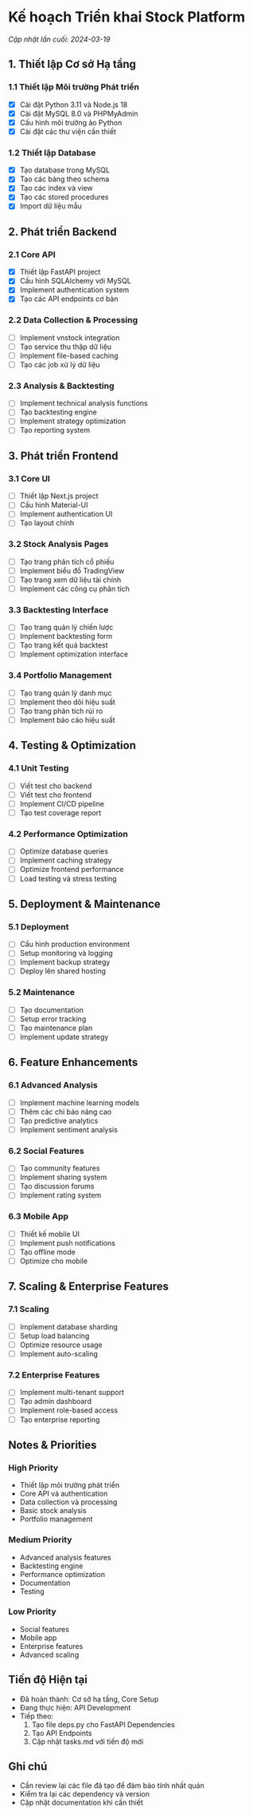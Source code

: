 # Kế hoạch Triển khai Stock Platform

*Cập nhật lần cuối: 2024-03-19*

## 1. Thiết lập Cơ sở Hạ tầng

### 1.1 Thiết lập Môi trường Phát triển
- [x] Cài đặt Python 3.11 và Node.js 18
- [x] Cài đặt MySQL 8.0 và PHPMyAdmin
- [x] Cấu hình môi trường ảo Python
- [x] Cài đặt các thư viện cần thiết

### 1.2 Thiết lập Database
- [x] Tạo database trong MySQL
- [x] Tạo các bảng theo schema
- [x] Tạo các index và view
- [x] Tạo các stored procedures
- [x] Import dữ liệu mẫu

## 2. Phát triển Backend

### 2.1 Core API
- [x] Thiết lập FastAPI project
- [x] Cấu hình SQLAlchemy với MySQL
- [x] Implement authentication system
- [x] Tạo các API endpoints cơ bản

### 2.2 Data Collection & Processing
- [ ] Implement vnstock integration
- [ ] Tạo service thu thập dữ liệu
- [ ] Implement file-based caching
- [ ] Tạo các job xử lý dữ liệu

### 2.3 Analysis & Backtesting
- [ ] Implement technical analysis functions
- [ ] Tạo backtesting engine
- [ ] Implement strategy optimization
- [ ] Tạo reporting system

## 3. Phát triển Frontend

### 3.1 Core UI
- [ ] Thiết lập Next.js project
- [ ] Cấu hình Material-UI
- [ ] Implement authentication UI
- [ ] Tạo layout chính

### 3.2 Stock Analysis Pages
- [ ] Tạo trang phân tích cổ phiếu
- [ ] Implement biểu đồ TradingView
- [ ] Tạo trang xem dữ liệu tài chính
- [ ] Implement các công cụ phân tích

### 3.3 Backtesting Interface
- [ ] Tạo trang quản lý chiến lược
- [ ] Implement backtesting form
- [ ] Tạo trang kết quả backtest
- [ ] Implement optimization interface

### 3.4 Portfolio Management
- [ ] Tạo trang quản lý danh mục
- [ ] Implement theo dõi hiệu suất
- [ ] Tạo trang phân tích rủi ro
- [ ] Implement báo cáo hiệu suất

## 4. Testing & Optimization

### 4.1 Unit Testing
- [ ] Viết test cho backend
- [ ] Viết test cho frontend
- [ ] Implement CI/CD pipeline
- [ ] Tạo test coverage report

### 4.2 Performance Optimization
- [ ] Optimize database queries
- [ ] Implement caching strategy
- [ ] Optimize frontend performance
- [ ] Load testing và stress testing

## 5. Deployment & Maintenance

### 5.1 Deployment
- [ ] Cấu hình production environment
- [ ] Setup monitoring và logging
- [ ] Implement backup strategy
- [ ] Deploy lên shared hosting

### 5.2 Maintenance
- [ ] Tạo documentation
- [ ] Setup error tracking
- [ ] Tạo maintenance plan
- [ ] Implement update strategy

## 6. Feature Enhancements

### 6.1 Advanced Analysis
- [ ] Implement machine learning models
- [ ] Thêm các chỉ báo nâng cao
- [ ] Tạo predictive analytics
- [ ] Implement sentiment analysis

### 6.2 Social Features
- [ ] Tạo community features
- [ ] Implement sharing system
- [ ] Tạo discussion forums
- [ ] Implement rating system

### 6.3 Mobile App
- [ ] Thiết kế mobile UI
- [ ] Implement push notifications
- [ ] Tạo offline mode
- [ ] Optimize cho mobile

## 7. Scaling & Enterprise Features

### 7.1 Scaling
- [ ] Implement database sharding
- [ ] Setup load balancing
- [ ] Optimize resource usage
- [ ] Implement auto-scaling

### 7.2 Enterprise Features
- [ ] Implement multi-tenant support
- [ ] Tạo admin dashboard
- [ ] Implement role-based access
- [ ] Tạo enterprise reporting

## Notes & Priorities

### High Priority
- Thiết lập môi trường phát triển
- Core API và authentication
- Data collection và processing
- Basic stock analysis
- Portfolio management

### Medium Priority
- Advanced analysis features
- Backtesting engine
- Performance optimization
- Documentation
- Testing

### Low Priority
- Social features
- Mobile app
- Enterprise features
- Advanced scaling

## Tiến độ Hiện tại
- Đã hoàn thành: Cơ sở hạ tầng, Core Setup
- Đang thực hiện: API Development
- Tiếp theo: 
  1. Tạo file deps.py cho FastAPI Dependencies
  2. Tạo API Endpoints
  3. Cập nhật tasks.md với tiến độ mới

## Ghi chú
- Cần review lại các file đã tạo để đảm bảo tính nhất quán
- Kiểm tra lại các dependency và version
- Cập nhật documentation khi cần thiết 